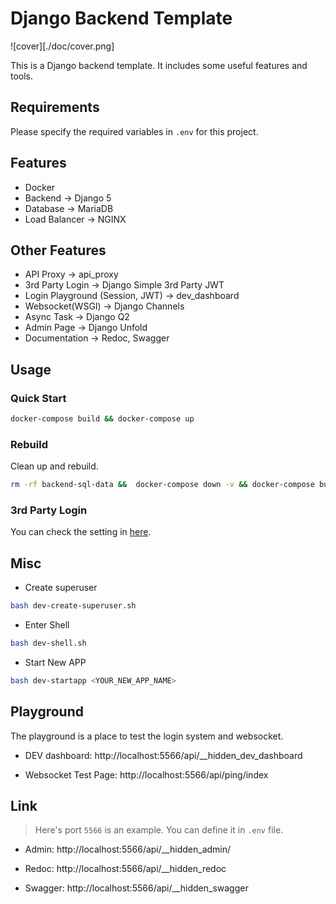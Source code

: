 # Django Backend Template

![cover][./doc/cover.png]

This is a Django backend template. It includes some useful features and tools.

## Requirements

Please specify the required variables in `.env` for this project.

## Features

- Docker
- Backend -> Django 5
- Database -> MariaDB
- Load Balancer -> NGINX

## Other Features

- API Proxy -> api_proxy
- 3rd Party Login -> Django Simple 3rd Party JWT
- Login Playground (Session, JWT) -> dev_dashboard
- Websocket(WSGI) -> Django Channels
- Async Task -> Django Q2
- Admin Page -> Django Unfold
- Documentation -> Redoc, Swagger

## Usage

### Quick Start

```bash
docker-compose build && docker-compose up
```

### Rebuild

Clean up and rebuild.

```bash
rm -rf backend-sql-data &&  docker-compose down -v && docker-compose build && docker-compose up
```

### 3rd Party Login

You can check the setting in [here](https://github.com/NatLee/Django-Simple-3rd-Party-JWT?tab=readme-ov-file#backend).

## Misc

- Create superuser

```bash
bash dev-create-superuser.sh
```

- Enter Shell

```bash
bash dev-shell.sh
```

- Start New APP

```bash
bash dev-startapp <YOUR_NEW_APP_NAME>
```

## Playground

The playground is a place to test the login system and websocket.

- DEV dashboard: http://localhost:5566/api/__hidden_dev_dashboard

- Websocket Test Page: http://localhost:5566/api/ping/index

## Link

> Here's port `5566` is an example. You can define it in `.env` file.

- Admin: http://localhost:5566/api/__hidden_admin/

- Redoc: http://localhost:5566/api/__hidden_redoc

- Swagger: http://localhost:5566/api/__hidden_swagger
